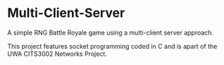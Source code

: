 # Multi-Client-Server
A simple RNG Battle Royale game using a multi-client server approach.

This project features socket programming coded in C and is apart of the UWA CITS3002 Networks Project.

